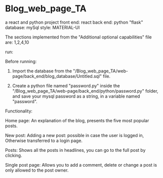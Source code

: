 # Blog_web_page_TA
a react and python project 
front end: react
back end: python "flask"
database: mySql
style: MATERIAL-UI


The sections implemented from the "Additional optional capabilities" file are: 1,2,4,10


run:

Before running:

1. Import the database from the "/Blog_web_page_TA/web-page/back_end/blog_database/Untitled.sql" file.

2. Create a python file named "password.py" inside the "/Blog_web_page_TA/web-page/back_end/python/password.py" folder, and save your mysql password as a string, in a variable named "password".


Functionality:

Home page:
An explanation of the blog, presents the five most popular posts.

New post:
Adding a new post: possible in case the user is logged in,
Otherwise transferred to a login page.

Posts:
Shows all the posts in headlines, you can go to the full post by clicking.

Single post page:
Allows you to add a comment, delete or change a post is only allowed to the post owner.
